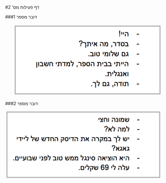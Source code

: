 #דף פעילות מס' 2

###דובר מספר 1

<div id="container" align="right">
  <img class="img-responsive" src="img08.png" title=""/>
</div>

###דובר מספר 2

<div id="container" align="right">
  <img class="img-responsive" src="img09.png" title=""/>
</div>
